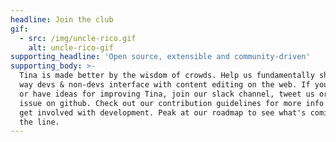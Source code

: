 ```yaml
---
headline: Join the club
gif:
  - src: /img/uncle-rico.gif
    alt: uncle-rico-gif
supporting_headline: 'Open source, extensible and community-driven'
supporting_body: >-
  Tina is made better by the wisdom of crowds. Help us fundamentally shift the
  way devs & non-devs interface with content editing on the web. If you're stuck
  or have ideas for improving Tina, join our slack channel, tweet us or make an
  issue on github. Check out our contribution guidelines for more info on how to
  get involved with development. Peak at our roadmap to see what's coming down
  the line.
---
```


